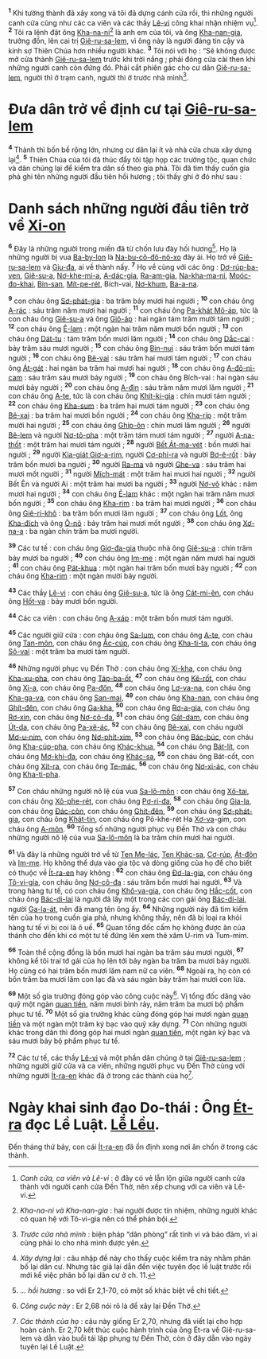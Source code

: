 <sup><b>1</b></sup> Khi tường thành đã xây xong và tôi đã dựng cánh cửa rồi, thì những người canh cửa cũng như các ca viên và các thầy [Lê-vi]() công khai nhận nhiệm vụ[^1]. <sup><b>2</b></sup> Tôi ra lệnh đặt ông [Kha-na-ni]()[^2] là anh em của tôi, và ông [Kha-nan-gia](), trưởng đồn, lên cai trị [Giê-ru-sa-lem](), vì ông này là người đáng tin cậy và kính sợ Thiên Chúa hơn nhiều người khác. <sup><b>3</b></sup> Tôi nói với họ : “Sẽ không được mở cửa thành [Giê-ru-sa-lem]() trước khi trời nắng ; phải đóng cửa cài then khi những người canh còn đứng đó. Phải cắt phiên gác cho cư dân [Giê-ru-sa-lem](), người thì ở trạm canh, người thì ở trước nhà mình[^3].


# Đưa dân trở về định cư tại [Giê-ru-sa-lem]()
<sup><b>4</b></sup> Thành thì bốn bề rộng lớn, nhưng cư dân lại ít và nhà cửa chưa xây dựng lại[^4]. <sup><b>5</b></sup> Thiên Chúa của tôi đã thúc đẩy tôi tập họp các trưởng tộc, quan chức và dân chúng lại để kiểm tra dân số theo gia phả. Tôi đã tìm thấy cuốn gia phả ghi tên những người đầu tiên hồi hương ; tôi thấy ghi ở đó như sau :


# Danh sách những người đầu tiên trở về [Xi-on]()
<sup><b>6</b></sup> Đây là những người trong miền đã từ chốn lưu đày hồi hương[^5]. Họ là những người bị vua [Ba-by-lon]() là [Na-bu-cô-đô-nô-xo]() đày ải. Họ trở về [Giê-ru-sa-lem]() và [Giu-đa](), ai về thành nấy. <sup><b>7</b></sup> Họ về cùng với các ông : [Dơ-rúp-ba-ven](), [Giê-su-a](), [Nơ-khe-mi-a](), [A-dác-gia](), [Ra-am-gia](), [Na-kha-ma-ni](), [Moóc-đo-khai](), [Bin-san](), [Mít-pe-rét](), Bích-vai, [Nơ-khum](), [Ba-a-na]().

<sup><b>9</b></sup> con cháu ông [Sơ-phát-gia]() : ba trăm bảy mươi hai người ; <sup><b>10</b></sup> con cháu ông [A-rác]() : sáu trăm năm mươi hai người ; <sup><b>11</b></sup> con cháu ông [Pa-khát Mô-áp](), tức là con cháu ông [Giê-su-a]() và ông [Giô-áp]() : hai ngàn tám trăm mười tám người ; <sup><b>12</b></sup> con cháu ông [Ê-lam]() : một ngàn hai trăm năm mươi bốn người ; <sup><b>13</b></sup> con cháu ông [Dát-tu]() : tám trăm bốn mươi lăm người ; <sup><b>14</b></sup> con cháu ông [Dắc-cai]() : bảy trăm sáu mươi người ; <sup><b>15</b></sup> con cháu ông [Bin-nui]() : sáu trăm bốn mươi tám người ; <sup><b>16</b></sup> con cháu ông [Bê-vai]() : sáu trăm hai mươi tám người ; <sup><b>17</b></sup> con cháu ông [Át-gát]() : hai ngàn ba trăm hai mươi hai người ; <sup><b>18</b></sup> con cháu ông [A-đô-ni-cam]() : sáu trăm sáu mươi bảy người ; <sup><b>19</b></sup> con cháu ông Bích-vai : hai ngàn sáu mươi bảy người ; <sup><b>20</b></sup> con cháu ông [A-đin]() : sáu trăm năm mươi lăm người ; <sup><b>21</b></sup> con cháu ông [A-te](), tức là con cháu ông [Khít-ki-gia]() : chín mươi tám người ; <sup><b>22</b></sup> con cháu ông [Kha-sum]() : ba trăm hai mươi tám người ; <sup><b>23</b></sup> con cháu ông [Bê-xai]() : ba trăm hai mươi bốn người ; <sup><b>24</b></sup> con cháu ông [Kha-ríp]() : một trăm mười hai người ; <sup><b>25</b></sup> con cháu ông [Ghíp-ôn]() : chín mươi lăm người ; <sup><b>26</b></sup> người [Bê-lem]() và người [Nơ-tô-pha]() : một trăm tám mươi tám người ; <sup><b>27</b></sup> người [A-na-thốt]() : một trăm hai mươi tám người ; <sup><b>28</b></sup> người [Bết Át-ma-vét]() : bốn mươi hai người ; <sup><b>29</b></sup> người [Kia-giát Giơ-a-rim](), người [Cơ-phi-ra]() và người [Bơ-ê-rốt]() : bảy trăm bốn mươi ba người ; <sup><b>30</b></sup> người [Ra-ma]() và người [Ghe-va]() : sáu trăm hai mươi mốt người ; <sup><b>31</b></sup> người [Mích-mát]() : một trăm hai mươi hai người ; <sup><b>32</b></sup> người Bết Ên và người Ai : một trăm hai mươi ba người ; <sup><b>33</b></sup> người [Nơ-vô]() khác : năm mươi hai người ; <sup><b>34</b></sup> con cháu ông [Ê-lam]() khác : một ngàn hai trăm năm mươi bốn người ; <sup><b>35</b></sup> con cháu ông [Kha-rim]() : ba trăm hai mươi người ; <sup><b>36</b></sup> con cháu ông [Giê-ri-khô]() : ba trăm bốn mươi lăm người ; <sup><b>37</b></sup> con cháu ông [Lốt](), ông [Kha-đích]() và ông [Ô-nô]() : bảy trăm hai mươi mốt người ; <sup><b>38</b></sup> con cháu ông [Xơ-na-a]() : ba ngàn chín trăm ba mươi người.

<sup><b>39</b></sup> Các tư tế : con cháu ông [Giơ-đa-gia]() thuộc nhà ông [Giê-su-a]() : chín trăm bảy mươi ba người ; <sup><b>40</b></sup> con cháu ông [Im-me]() : một ngàn năm mươi hai người ; <sup><b>41</b></sup> con cháu ông [Pát-khua]() : một ngàn hai trăm bốn mươi bảy người ; <sup><b>42</b></sup> con cháu ông [Kha-rim]() : một ngàn mười bảy người.

<sup><b>43</b></sup> Các thầy [Lê-vi]() : con cháu ông [Giê-su-a](), tức là ông [Cát-mi-ên](), con cháu ông [Hốt-va]() : bảy mươi bốn người.

<sup><b>44</b></sup> Các ca viên : con cháu ông [A-xáp]() : một trăm bốn mươi tám người.

<sup><b>45</b></sup> Các người giữ cửa : con cháu ông [Sa-lum](), con cháu ông [A-te](), con cháu ông [Tan-môn](), con cháu ông [Ắc-cúp](), con cháu ông [Kha-ti-ta](), con cháu ông [Sô-vai]() : một trăm ba mươi tám người.

<sup><b>46</b></sup> Những người phục vụ Đền Thờ : con cháu ông [Xi-kha](), con cháu ông [Kha-xu-pha](), con cháu ông [Táp-ba-ốt](), <sup><b>47</b></sup> con cháu ông [Kê-rốt](), con cháu ông [Xi-a](), con cháu ông [Pa-đôn](), <sup><b>48</b></sup> con cháu ông [Lơ-va-na](), con cháu ông [Kha-ga-va](), con cháu ông [San-mai](), <sup><b>49</b></sup> con cháu ông [Kha-nan](), con cháu ông [Ghít-đên](), con cháu ông [Ga-kha](), <sup><b>50</b></sup> con cháu ông [Rơ-a-gia](), con cháu ông [Rơ-xin](), con cháu ông [Nơ-cô-đa](), <sup><b>51</b></sup> con cháu ông [Gát-dam](), con cháu ông [Út-da](), con cháu ông [Pa-xê-ác](), <sup><b>52</b></sup> con cháu ông [Bê-xai](), con cháu người [Mơ-u-nim](), con cháu ông [Nơ-phít-xim](), <sup><b>53</b></sup> con cháu ông [Bác-búc](), con cháu ông [Kha-cúp-pha](), con cháu ông [Khác-khua](), <sup><b>54</b></sup> con cháu ông [Bát-lít](), con cháu ông [Mơ-khi-đa](), con cháu ông [Khác-sa](), <sup><b>55</b></sup> con cháu ông Bát-cốt, con cháu ông [Xít-ra](), con cháu ông [Te-mác](), <sup><b>56</b></sup> con cháu ông [Nơ-xi-ác](), con cháu ông [Kha-ti-pha]().

<sup><b>57</b></sup> Con cháu những người nô lệ của vua [Sa-lô-môn]() : con cháu ông [Xô-tai](), con cháu ông [Xô-phe-rét](), con cháu ông [Pơ-ri-đa](), <sup><b>58</b></sup> con cháu ông [Gia-la](), con cháu ông [Đác-côn](), con cháu ông [Ghít-đên](), <sup><b>59</b></sup> con cháu ông [Sơ-phát-gia](), con cháu ông [Khát-tin](), con cháu ông Pô-khe-rét Ha [Xơ-va]()-gim, con cháu ông [A-môn](). <sup><b>60</b></sup> Tổng số những người phục vụ Đền Thờ và con cháu những người nô lệ của vua [Sa-lô-môn]() là ba trăm chín mươi hai người.

<sup><b>61</b></sup> Và đây là những người trở về từ [Ten Me-lác](), [Ten Khác-sa](), [Cơ-rúp](), [Át-đôn]() và [Im-me](). Họ không thể dựa vào gia tộc và dòng giống của họ để cho biết có thuộc về [Ít-ra-en]() hay không : <sup><b>62</b></sup> con cháu ông [Đơ-la-gia](), con cháu ông [Tô-vi-gia](), con cháu ông [Nơ-cô-đa]() : sáu trăm bốn mươi hai người. <sup><b>63</b></sup> Và trong hàng tư tế, có con cháu ông [Khô-va-gia](), con cháu ông [Hắc-cốt](), con cháu ông [Bác-di-lai]() là người đã lấy một trong các con gái ông [Bác-di-lai](), người [Ga-la-át](), nên đã mang tên ông ấy. <sup><b>64</b></sup> Những người này đã tìm kiếm tên của họ trong cuốn gia phả, nhưng không thấy, nên đã bị loại ra khỏi hàng tư tế vì bị coi là ô uế. <sup><b>65</b></sup> Quan tổng đốc cấm họ không được ăn của thánh cho đến khi có một tư tế đứng lên xem thẻ xăm U-rim và Tum-mim.

<sup><b>66</b></sup> Toàn thể cộng đồng là bốn mươi hai ngàn ba trăm sáu mươi người, <sup><b>67</b></sup> không kể tôi trai tớ gái của họ lên tới bảy ngàn ba trăm ba mươi bảy người. Họ cũng có hai trăm bốn mươi lăm nam nữ ca viên. <sup><b>68</b></sup> Ngoài ra, họ còn có bốn trăm ba mươi lăm con lạc đà và sáu ngàn bảy trăm hai mươi con lừa.

<sup><b>69</b></sup> Một số gia trưởng đóng góp vào công cuộc này[^6]. Vị tổng đốc dâng vào quỹ một ngàn [quan tiền](), năm mươi bình rảy, năm trăm ba mươi bộ phẩm phục tư tế. <sup><b>70</b></sup> Một số gia trưởng khác cũng đóng góp hai mươi ngàn [quan tiền]() và một ngàn một trăm ký bạc vào quỹ xây dựng. <sup><b>71</b></sup> Còn những người khác trong dân thì đóng góp hai mươi ngàn [quan tiền](), một ngàn ký bạc và sáu mươi bảy bộ phẩm phục tư tế.

<sup><b>72</b></sup> Các tư tế, các thầy [Lê-vi]() và một phần dân chúng ở tại [Giê-ru-sa-lem]() ; những người giữ cửa và ca viên, những người phục vụ Đền Thờ cùng với những người [Ít-ra-en]() khác đã ở trong các thành của họ[^7].


# Ngày khai sinh đạo Do-thái : Ông [Ét-ra]() đọc Lề Luật. [Lễ Lều]().
Đến tháng thứ bảy, con cái [Ít-ra-en]() đã ổn định xong nơi ăn chốn ở trong các thành.

[^1]: *Canh cửa, ca viên và Lê-vi* : ở đây có vẻ lẫn lộn giữa người canh cửa thành với người canh cửa Đền Thờ, nên xếp chung với ca viên và Lê-vi.
[^2]: *Kha-na-ni và Kha-nan-gia* : hai người được tín nhiệm, những người khác có quan hệ với Tô-vi-gia nên có thể phản bội.
[^3]: *Trước cửa nhà mình* : biện pháp “dân phòng” rất tinh vi và bảo đảm, vì ai cũng phải lo cho nhà mình được yên.
[^4]: *Xây dựng lại* : câu nhập đề này cho thấy cuộc kiểm tra này nhằm phân bố lại dân cư. Nhưng tác giả lại dẫn đến việc tuyên đọc lề luật trước rồi mới kể việc phân bố lại dân cư ở ch. 11.
[^5]: *... hồi hương* : so với Er 2,1-70, có một số khác biệt về chi tiết.
[^6]: *Công cuộc này* : Er 2,68 nói rõ là để xây lại Đền Thờ.
[^7]: *Các thành của họ* : câu này giống Er 2,70, nhưng đã viết lại cho hợp hoàn cảnh. Er 2,70 kết thúc cuộc hành trình của ông Ét-ra về Giê-ru-sa-lem và dẫn vào buổi tái lập phụng tự Đền Thờ, còn ở đây dẫn vào ngày tuyên lại Lề Luật.